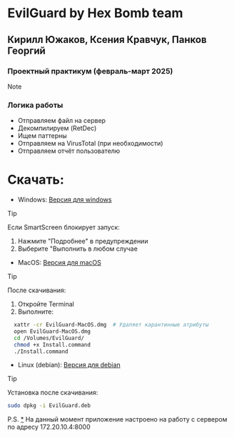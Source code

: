 # EvilGuard by Hex Bomb team

## Кирилл Южаков, Ксения Кравчук, Панков Георгий
### Проектный практикум (февраль-март 2025)

> [!NOTE]
> ### Логика работы
> - Отправляем файл на сервер
> - Декомпилируем (RetDec)
> - Ищем паттерны
> - Отправляем на VirusTotal (при необходимости)
> - Отправляем отчёт пользователю

# Скачать:
- Windows:
[Версия для windows](https://github.com/KirillYuzh/EvilGuard/releases/download/main/EvilGuard-Windows.exe)

> [!TIP]
> Если SmartScreen блокирует запуск:
> 1. Нажмите "Подробнее" в предупреждении
> 2. Выберите "Выполнить в любом случае

- MacOS:
[Версия для macOS](https://github.com/KirillYuzh/EvilGuard/releases/download/main/EvilGuard-MacOS.dmg)

> [!TIP]
> После скачивания:
> 1. Откройте Terminal
> 2. Выполните:  
> ``` bash
>   xattr -cr EvilGuard-MacOS.dmg  # Удаляет карантинные атрибуты
>   open EvilGuard-MacOS.dmg
>   cd /Volumes/EvilGuard/
>   chmod +x Install.command
>   ./Install.command
> ```

- Linux (debian):
[Версия для debian](https://github.com/KirillYuzh/EvilGuard/releases/download/main/EvilGuard-Linux.deb)

> [!TIP]
> Установка после скачивания:
> ``` bash
> sudo dpkg -i EvilGuard.deb
> ```

P.S.
<a id="server-ip"></a>
[*](#server-ip-instruction) На данный момент приложение настроено на работу с сервером по адресу 172.20.10.4:8000

